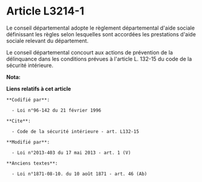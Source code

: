 # Article L3214-1

Le conseil départemental  adopte le règlement départemental d'aide sociale définissant les règles selon lesquelles sont
accordées les prestations d'aide sociale relevant du département. 

Le conseil départemental  concourt aux actions de prévention de la délinquance dans les conditions prévues à l'article L.
132-15 du code de la sécurité intérieure.

**Nota:**



**Liens relatifs à cet article**

	**Codifié par**:

	  - Loi n°96-142 du 21 février 1996

	**Cite**:

	  - Code de la sécurité intérieure - art. L132-15

	**Modifié par**:

	  - Loi n°2013-403 du 17 mai 2013 - art. 1 (V)

	**Anciens textes**:

	  - Loi n°1871-08-10. du 10 août 1871 - art. 46 (Ab)
